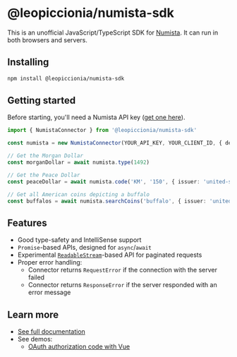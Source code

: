 # @leopiccionia/numista-sdk

This is an unofficial JavaScript/TypeScript SDK for [Numista](https://en.numista.com/). It can run in both browsers and servers.

## Installing

```bash
npm install @leopiccionia/numista-sdk
```

## Getting started

Before starting, you'll need a Numista API key ([get one here](https://en.numista.com/api/doc/index.php)).

```ts
import { NumistaConnector } from '@leopiccionia/numista-sdk'

const numista = new NumistaConnector(YOUR_API_KEY, YOUR_CLIENT_ID, { defaultLanguage: 'en' })

// Get the Morgan Dollar
const morganDollar = await numista.type(1492)

// Get the Peace Dollar
const peaceDollar = await numista.code('KM', '150', { issuer: 'united-states' })

// Get all American coins depicting a buffalo
const buffalos = await numista.searchCoins('buffalo', { issuer: 'united-states' })
```

## Features

- Good type-safety and IntelliSense support
- `Promise`-based APIs, designed for `async`/`await`
- Experimental [`ReadableStream`](https://developer.mozilla.org/en-US/docs/Web/API/ReadableStream)-based API for paginated requests
- Proper error handling:
  - Connector returns `RequestError` if the connection with the server failed
  - Connector returns `ResponseError` if the server responded with an error message

## Learn more

- [See full documentation](https://leopiccionia.github.io/numista-sdk/modules.html)
- See demos:
  - [OAuth authorization code with Vue](https://github.com/leopiccionia/numista-sdk/tree/main/demos/oauth)
